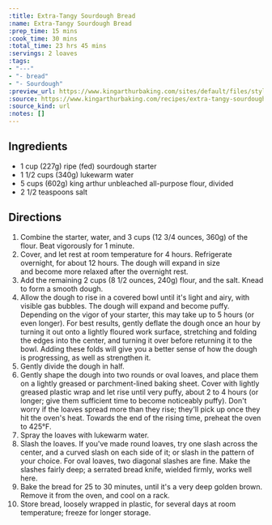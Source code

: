 ```yaml
---
:title: Extra-Tangy Sourdough Bread
:name: Extra-Tangy Sourdough Bread
:prep_time: 15 mins
:cook_time: 30 mins
:total_time: 23 hrs 45 mins
:servings: 2 loaves
:tags:
- "---"
- "- bread"
- "- Sourdough"
:preview_url: https://www.kingarthurbaking.com/sites/default/files/styles/featured_image/public/recipe_legacy/92-3-large.jpg?itok=80UUj8st
:source: https://www.kingarthurbaking.com/recipes/extra-tangy-sourdough-bread-recipe
:source_kind: url
:notes: []
---
```


## Ingredients
- 1 cup (227g) ripe (fed) sourdough starter
- 1 1/2 cups (340g) lukewarm water
- 5 cups (602g) king arthur unbleached all-purpose flour, divided
- 2 1/2 teaspoons salt


## Directions
1. Combine the starter, water, and 3 cups (12 3/4 ounces, 360g) of the flour. Beat vigorously for 1 minute.
2. Cover, and let rest at room temperature for 4 hours. Refrigerate overnight, for about 12 hours. The dough will expand in size and become more relaxed after the overnight rest.
3. Add the remaining 2 cups (8 1/2 ounces, 240g) flour, and the salt. Knead to form a smooth dough.
4. Allow the dough to rise in a covered bowl until it's light and airy, with visible gas bubbles. The dough will expand and become puffy. Depending on the vigor of your starter, this may take up to 5 hours (or even longer). For best results, gently deflate the dough once an hour by turning it out onto a lightly floured work surface, stretching and folding the edges into the center, and turning it over before returning it to the bowl. Adding these folds will give you a better sense of how the dough is progressing, as well as strengthen it.
5. Gently divide the dough in half.
6. Gently shape the dough into two rounds or oval loaves, and place them on a lightly greased or parchment-lined baking sheet. Cover with lightly greased plastic wrap and let rise until very puffy, about 2 to 4 hours (or longer; give them sufficient time to become noticeably puffy). Don't worry if the loaves spread more than they rise; they'll pick up once they hit the oven's heat. Towards the end of the rising time, preheat the oven to 425°F.
7. Spray the loaves with lukewarm water.
8. Slash the loaves. If you've made round loaves, try one slash across the center, and a curved slash on each side of it; or slash in the pattern of your choice. For oval loaves, two diagonal slashes are fine. Make the slashes fairly deep; a serrated bread knife, wielded firmly, works well here.
9. Bake the bread for 25 to 30 minutes, until it's a very deep golden brown. Remove it from the oven, and cool on a rack.
10. Store bread, loosely wrapped in plastic, for several days at room temperature; freeze for longer storage.
